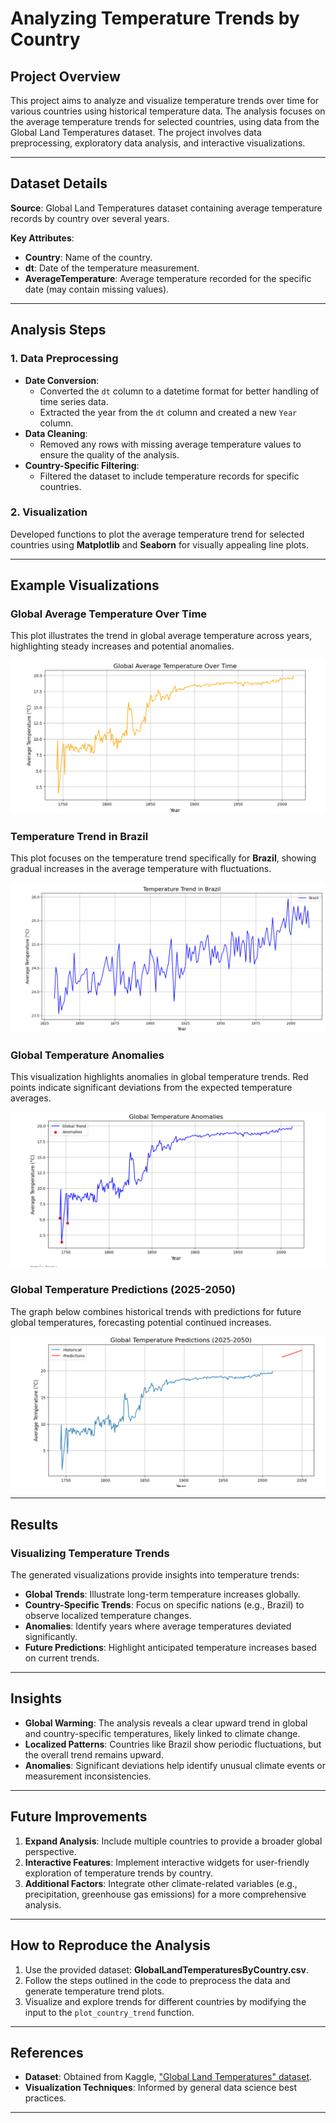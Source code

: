 # Analyzing Temperature Trends by Country

## Project Overview
This project aims to analyze and visualize temperature trends over time for various countries using historical temperature data. The analysis focuses on the average temperature trends for selected countries, using data from the Global Land Temperatures dataset. The project involves data preprocessing, exploratory data analysis, and interactive visualizations.

---

## Dataset Details
**Source**: Global Land Temperatures dataset containing average temperature records by country over several years.

**Key Attributes**:
- **Country**: Name of the country.  
- **dt**: Date of the temperature measurement.  
- **AverageTemperature**: Average temperature recorded for the specific date (may contain missing values).

---

## Analysis Steps

### 1. Data Preprocessing  
- **Date Conversion**:  
  - Converted the `dt` column to a datetime format for better handling of time series data.  
  - Extracted the year from the `dt` column and created a new `Year` column.  
- **Data Cleaning**:  
  - Removed any rows with missing average temperature values to ensure the quality of the analysis.  
- **Country-Specific Filtering**:  
  - Filtered the dataset to include temperature records for specific countries.

### 2. Visualization  
Developed functions to plot the average temperature trend for selected countries using **Matplotlib** and **Seaborn** for visually appealing line plots.

---

## Example Visualizations

### Global Average Temperature Over Time  
This plot illustrates the trend in global average temperature across years, highlighting steady increases and potential anomalies.

![Temp.Overtime](Capture.PNG)

### Temperature Trend in Brazil  
This plot focuses on the temperature trend specifically for **Brazil**, showing gradual increases in the average temperature with fluctuations.

![Temp.in Brazil](Capture1.PNG)

### Global Temperature Anomalies  
This visualization highlights anomalies in global temperature trends. Red points indicate significant deviations from the expected temperature averages.

![Global Temperature Anomalies](Capture3.PNG)

### Global Temperature Predictions (2025-2050)  
The graph below combines historical trends with predictions for future global temperatures, forecasting potential continued increases.

![Global Temperature Predictions](Capture4.PNG)

---

## Results

### Visualizing Temperature Trends  
The generated visualizations provide insights into temperature trends:
- **Global Trends**: Illustrate long-term temperature increases globally.  
- **Country-Specific Trends**: Focus on specific nations (e.g., Brazil) to observe localized temperature changes.  
- **Anomalies**: Identify years where average temperatures deviated significantly.  
- **Future Predictions**: Highlight anticipated temperature increases based on current trends.

---

## Insights

- **Global Warming**: The analysis reveals a clear upward trend in global and country-specific temperatures, likely linked to climate change.  
- **Localized Patterns**: Countries like Brazil show periodic fluctuations, but the overall trend remains upward.  
- **Anomalies**: Significant deviations help identify unusual climate events or measurement inconsistencies.

---

## Future Improvements

1. **Expand Analysis**: Include multiple countries to provide a broader global perspective.  
2. **Interactive Features**: Implement interactive widgets for user-friendly exploration of temperature trends by country.  
3. **Additional Factors**: Integrate other climate-related variables (e.g., precipitation, greenhouse gas emissions) for a more comprehensive analysis.

---

## How to Reproduce the Analysis

1. Use the provided dataset: **GlobalLandTemperaturesByCountry.csv**.  
2. Follow the steps outlined in the code to preprocess the data and generate temperature trend plots.  
3. Visualize and explore trends for different countries by modifying the input to the `plot_country_trend` function.

---

## References

- **Dataset**: Obtained from Kaggle, ["Global Land Temperatures" dataset](https://www.kaggle.com/datasets).  
- **Visualization Techniques**: Informed by general data science best practices.

---

